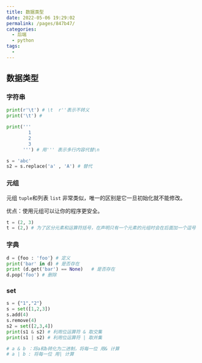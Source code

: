 ```yaml
---
title: 数据类型
date: 2022-05-06 19:29:02
permalink: /pages/847b47/
categories:
  - 后端
  - python
tags:
  - 
---
```


## 数据类型

### 字符串

```python
print(r'\t') # \t  r''表示不转义
print('\t') # 

print('''
        1
        2
        3
      ''') # 用''' 表示多行内容代替\n

s = 'abc'
s2 = s.replace('a' , 'A') # 替代
```

### 元组

元组 `tuple`和列表 `list` 非常类似，唯一的区别是它一旦初始化就不能修改。

优点：使用元组可以让你的程序更安全。

```python
t = (2, 3) 
t = (2,) # 为了区分元素和运算符括号，在声明只有一个元素的元组时会在后面加一个逗号
```

### 字典

```python
d = {foo : 'foo'} # 定义
print('bar' in d) # 是否存在
print (d.get('bar') == None)   # 是否存在
d.pop('foo') # 删除 

```

### set

```python
s = {"1","2"}
s = set([1,2,3])
s.add(4)
s.remove(4)
s2 = set([2,3,4])
print(s1 & s2) # 利用位运算符 & 取交集
print(s1 | s2) # 利用位运算符 | 取并集

# a & b ：将a和b转化为二进制，将每一位 用& 计算
# a | b : 将每一位 用| 计算

```
